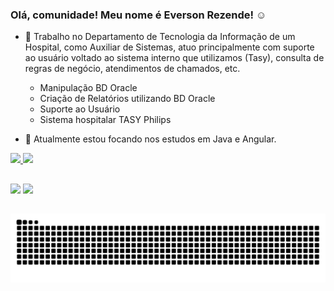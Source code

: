 ### Olá, comunidade! Meu nome é Everson Rezende! ☺️


- 🔭 Trabalho no Departamento de Tecnologia da Informação de um Hospital, como Auxiliar de Sistemas, atuo principalmente com suporte ao usuário voltado ao sistema interno que utilizamos (Tasy), consulta de regras de negócio, atendimentos de chamados, etc.
  - Manipulação BD Oracle
  - Criação de Relatórios utilizando BD Oracle
  -	Suporte ao Usuário
  -	Sistema hospitalar TASY Philips

- 🌱 Atualmente estou focando nos estudos em Java e Angular.

 <div>
  <a href="https://github.com/eversonrezende">
  <img height="150em" src="https://github-readme-stats.vercel.app/api?username=eversonrezende&show_icons=true&theme=react&include_all_commits=true&count_private=true"/>
  <img height="150em" src="https://github-readme-stats.vercel.app/api/top-langs/?username=eversonrezende&layout=compact&langs_count=7&theme=react"/>
</div>
  
  ##
 
<div> 
  <a href="https://www.linkedin.com/in/eversonrezende/" target="_blank"><img src="https://img.shields.io/badge/-Instagram-%23E4405F?style=for-the-badge&logo=instagram&logoColor=white" target="_blank"></a>
  <a href="https://www.linkedin.com/in/rafaella-ballerini-45875016a" target="_blank"><img src="https://img.shields.io/badge/-LinkedIn-%230077B5?style=for-the-badge&logo=linkedin&logoColor=white" target="_blank"></a> 
 
  ##
  
  ![Snake animation](https://github.com/eversonrezende/eversonrezende/blob/output/github-contribution-grid-snake.svg)
 
</div>
